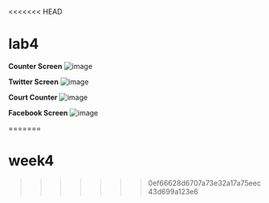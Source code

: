 <<<<<<< HEAD
# lab4

**Counter Screen**
![image](https://github.com/user-attachments/assets/c15f69f6-71e2-4269-8150-a3e657f5816a)

**Twitter Screen**
![image](https://github.com/user-attachments/assets/d01789b4-0666-4304-9363-68ef762391af)

**Court Counter**
![image](https://github.com/user-attachments/assets/2b3a11ce-8337-4e67-ae86-184073f76f65)

**Facebook Screen**
![image](https://github.com/user-attachments/assets/beb0aefc-7be1-4ada-bfe4-88e84ff87b7c)


=======
# week4
>>>>>>> 0ef66628d6707a73e32a17a75eec43d699a123e6
